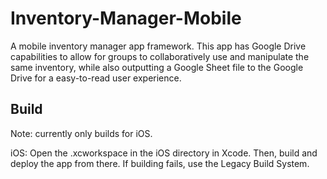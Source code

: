 # Inventory-Manager-Mobile

A mobile inventory manager app framework. 
This app has Google Drive capabilities to allow for groups to collaboratively use and manipulate the same inventory, while also outputting a Google Sheet file to the Google Drive for a easy-to-read user experience.

## Build
Note: currently only builds for iOS. 

iOS: Open the .xcworkspace in the iOS directory in Xcode. Then, build and deploy the app from there. If building fails, use the Legacy Build System.

